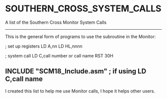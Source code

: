 # SOUTHERN_CROSS_SYSTEM_CALLS
A list of the Southern Cross Monitor System Calls

--------------------------------------------------------------------------
This is the general form of programs to use the subroutine in the Monitor:

; set up registers
LD A,nn
LD HL,nnnn
	
; system call
LD C,call number or call name
RST 30H
	
INCLUDE		"SCM18_Include.asm" ; if using LD C,call name
--------------------------------------------------------------------------

I created this list to help me use Monitor calls, I hope it helps other users.

